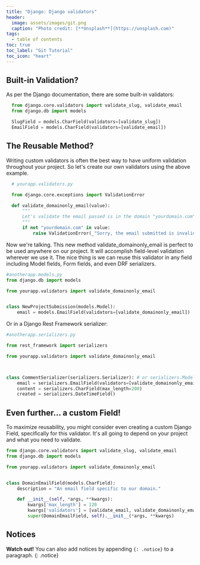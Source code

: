 ```yaml
---
title: "Django: Django validators"
header:
  image: assets/images/git.png
  caption: "Photo credit: [**Unsplash**](https://unsplash.com)"
tags:
  - table of contents
toc: true
toc_label: "Git Tutorial"
toc_icon: "heart"
---
```

## Built-in Validation?
As per the Django documentation, there are some built-in validators:
```python
  from django.core.validators import validate_slug, validate_email
  from django.db import models

  SlugField = models.CharField(validators=[validate_slug])
  EmailField = models.CharField(validators=[validate_email])
```
## The Reusable Method?
Writing custom validators is often the best way to have uniform validation throughout your project. So let's create our own validators using the above example.
```python
  # yourapp.validators.py

  from django.core.exceptions import ValidationError

  def validate_domainonly_email(value):
      """
      Let's validate the email passed is in the domain "yourdomain.com"
      """
      if not "yourdomain.com" in value:
          raise ValidationError(_"Sorry, the email submitted is invalid. All emails have to be registered on this domain only.", status='invalid')
```
Now we're talking. This new method validate_domainonly_email is perfect to be used anywhere on our project. It will accomplish field-level validation wherever we use it.
The nice thing is we can reuse this validator in any field including Model fields, Form fields, and even DRF serializers.

```python
#anotherapp.models.py 
from django.db import models

from yourapp.validators import validate_domainonly_email


class NewProjectSubmission(models.Model):
    email = models.EmailField(validators=[validate_domainonly_email])
```
Or in a Django Rest Framework serializer:

```python
#anotherapp.serializers.py 

from rest_framework import serializers

from yourapp.validators import validate_domainonly_email



class CommentSerializer(serializers.Serializer): # or serializers.ModelSerializer
    email = serializers.EmailField(validators=[validate_domainonly_email])
    content = serializers.CharField(max_length=200)
    created = serializers.DateTimeField()
```

## Even further... a custom Field!
To maximize reusability, you might consider even creating a custom Django Field, specifically for this validator. It's all going to depend on your project and what you need to validate.

```python
from django.core.validators import validate_slug, validate_email
from django.db import models

from yourapp.validators import validate_domainonly_email


class DomainEmailField(models.CharField):
    description = "An email field specific to our domain."

    def __init__(self, *args, **kwargs):
        kwargs['max_length'] = 120
        kwargs['validators'] = [validate_email, validate_domainonly_email]
        super(DomainEmailField, self).__init__(*args, **kwargs)
```
## Notices

**Watch out!** You can also add notices by appending `{: .notice}` to a paragraph.
{: .notice}